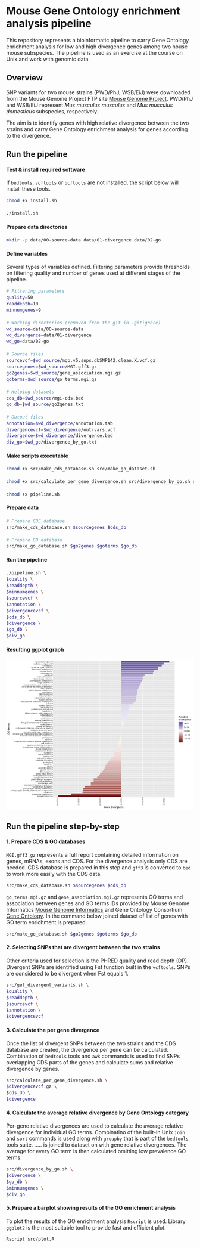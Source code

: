 # Mouse Gene Ontology enrichment analysis pipeline

This repository represents a bioinformatic pipeline to carry Gene Ontology enrichment analysis for low and high divergence genes among two house mouse subspecies. The pipeline is used as an exercise at the course on Unix and work with genomic data.

## Overview

SNP variants for two mouse strains (PWD/PhJ, WSB/EiJ) were downloaded from the Mouse Genome Project FTP site [Mouse Genome Project](https://www.sanger.ac.uk/data/mouse-genomes-project/). PWD/PhJ and WSB/EiJ represent *Mus musculus musculus* and *Mus musculus domesticus* subspecies, respectively.

The aim is to identify genes with high relative divergence between the two strains and carry Gene Ontology enrichment analysis for genes according to the divergence.

## Run the pipeline

#### Test & install required software

If `bedtools`, `vcftools` or `bcftools` are not installed, the script below will install these tools.

```bash
chmod +x install.sh

./install.sh
```

#### Prepare data directories

```bash
mkdir -p data/00-source-data data/01-divergence data/02-go
```

#### Define variables

Several types of variables defined. Filtering parameters provide thresholds on filtering quality and number of genes used at different stages of the pipeline.

```bash
# Filtering parameters
quality=50
readdepth=10
minnumgenes=9

# Working directories (removed from the git in .gitignore)
wd_source=data/00-source-data
wd_divergence=data/01-divergence
wd_go=data/02-go

# Source files
sourcevcf=$wd_source/mgp.v5.snps.dbSNP142.clean.X.vcf.gz
sourcegenes=$wd_source/MGI.gff3.gz
go2genes=$wd_source/gene_association.mgi.gz
goterms=$wd_source/go_terms.mgi.gz

# Helping datasets
cds_db=$wd_source/mgi-cds.bed
go_db=$wd_source/go2genes.txt

# Output files
annotation=$wd_divergence/annotation.tab
divergencevcf=$wd_divergence/out-vars.vcf
divergence=$wd_divergence/divergence.bed
div_go=$wd_go/divergence_by_go.txt
```

#### Make scripts executable

```bash
chmod +x src/make_cds_database.sh src/make_go_dataset.sh

chmod +x src/calculate_per_gene_divergence.sh src/divergence_by_go.sh src/get_divergent_variants.sh

chmod +x pipeline.sh
```

#### Prepare data

```bash
# Prepare CDS database
src/make_cds_database.sh $sourcegenes $cds_db

# Prepare GO database
src/make_go_database.sh $go2genes $goterms $go_db
```

#### Run the pipeline

```bash
./pipeline.sh \
$quality \
$readdepth \
$minnumgenes \
$sourcevcf \
$annotation \
$divergencevcf \
$cds_db \
$divergence \
$go_db \
$div_go
```

#### Resulting ggplot graph

![results](results/go-enrichment.jpg)

## Run the pipeline step-by-step

#### 1. Prepare CDS & GO databases

`MGI.gff3.gz` represents a full report containing detailed information on genes, mRNAs, exons and CDS. For the divergence analysis only CDS are needed. CDS database is prepared in this step and `gff3` is converted to `bed` to work more easily with the CDS data.

```bash
src/make_cds_database.sh $sourcegenes $cds_db
```

`go_terms.mgi.gz` and `gene_association.mgi.gz` represents GO terms and association between genes and GO terms IDs provided by Mouse Genome Informatics [Mouse Genome Informatics](http://www.informatics.jax.org) and Gene Ontology Consortium [Gene Ontology](http://geneontology.org). In the command below joined dataset of list of genes with GO term enrichment is prepared.

```bash
src/make_go_database.sh $go2genes $goterms $go_db
```

#### 2. Selecting SNPs that are divergent between the two strains

Other criteria used for selection is the PHRED quality and read depth (DP). Divergent SNPs are identified using Fst function built in the `vcftools`. SNPs are considered to be divergent when Fst equals 1.

```bash
src/get_divergent_variants.sh \
$quality \
$readdepth \
$sourcevcf \
$annotation \
$divergencevcf
```

#### 3. Calculate the per gene divergence

Once the list of divergent SNPs between the two strains and the CDS database are created, the divergence per gene can be calculated. Combination of `bedtools` tools and `awk` commands is used to find SNPs overlapping CDS parts of the genes and calculate sums and relative divergence by genes.

```bash
src/calculate_per_gene_divergence.sh \
$divergencevcf.gz \
$cds_db \
$divergence
```

#### 4. Calculate the average relative divergence by Gene Ontology category

Per-gene relative divergences are used to calculate the average relative divergence for individual GO terms. Combinatino of the built-in Unix `join` and `sort` commands is used along with `groupby` that is part of the `bedtools` tools suite. ..... is joined to dataset on with gene relative divergences. The average for every GO term is then calculated omitting low prevalence GO terms.

```bash
src/divergence_by_go.sh \
$divergence \
$go_db \
$minnumgenes \
$div_go
```

#### 5. Prepare a barplot showing results of the GO enrichment analysis

To plot the results of the GO enrichment analysis `Rscript` is used. Library `ggplot2` is the most suitable tool to provide fast and efficient plot.

```bash
Rscript src/plot.R
```